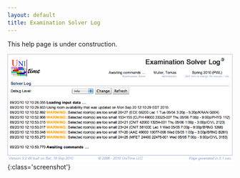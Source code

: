 ```yaml
---
layout: default
title: Examination Solver Log
---
```




 This help page is under construction.


![Examination Solver Log](images/examination-solver-log-1.png){:class='screenshot'}
